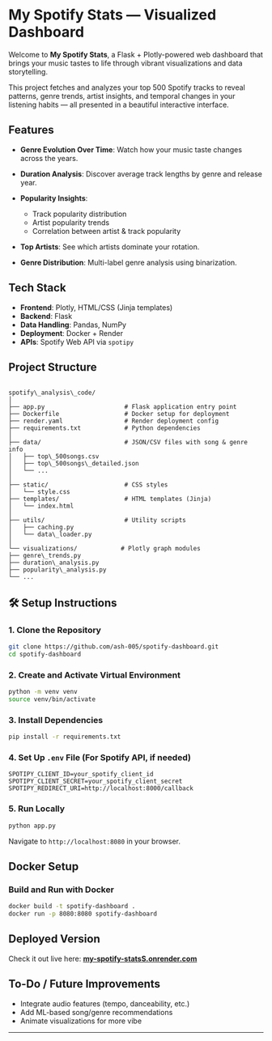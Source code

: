 # My Spotify Stats — Visualized Dashboard

Welcome to **My Spotify Stats**, a Flask + Plotly-powered web dashboard that brings your music tastes to life through vibrant visualizations and data storytelling.

This project fetches and analyzes your top 500 Spotify tracks to reveal patterns, genre trends, artist insights, and temporal changes in your listening habits — all presented in a beautiful interactive interface.

## Features

- **Genre Evolution Over Time**: Watch how your music taste changes across the years.
- **Duration Analysis**: Discover average track lengths by genre and release year.
- **Popularity Insights**:
  - Track popularity distribution
  - Artist popularity trends
  - Correlation between artist & track popularity

- **Top Artists**: See which artists dominate your rotation.
- **Genre Distribution**: Multi-label genre analysis using binarization.

## Tech Stack

- **Frontend**: Plotly, HTML/CSS (Jinja templates)
- **Backend**: Flask
- **Data Handling**: Pandas, NumPy
- **Deployment**: Docker + Render
- **APIs**: Spotify Web API via `spotipy`

## Project Structure

```

spotify\_analysis\_code/
│
├── app.py                      # Flask application entry point
├── Dockerfile                  # Docker setup for deployment
├── render.yaml                 # Render deployment config
├── requirements.txt            # Python dependencies
│
├── data/                       # JSON/CSV files with song & genre info
│   ├── top\_500songs.csv
│   ├── top\_500songs\_detailed.json
│   └── ...
│
├── static/                     # CSS styles
│   └── style.css
├── templates/                  # HTML templates (Jinja)
│   └── index.html
│
├── utils/                      # Utility scripts
│   ├── caching.py
│   └── data\_loader.py
│
└── visualizations/            # Plotly graph modules
├── genre\_trends.py
├── duration\_analysis.py
├── popularity\_analysis.py
└── ...

````

## 🛠 Setup Instructions

### 1. Clone the Repository
```bash
git clone https://github.com/ash-005/spotify-dashboard.git
cd spotify-dashboard
````

### 2. Create and Activate Virtual Environment

```bash
python -m venv venv
source venv/bin/activate  
```

### 3. Install Dependencies

```bash
pip install -r requirements.txt
```

### 4. Set Up `.env` File (For Spotify API, if needed)

```env
SPOTIPY_CLIENT_ID=your_spotify_client_id
SPOTIPY_CLIENT_SECRET=your_spotify_client_secret
SPOTIPY_REDIRECT_URI=http://localhost:8000/callback
```

### 5. Run Locally

```bash
python app.py
```

Navigate to `http://localhost:8080` in your browser.

## Docker Setup

### Build and Run with Docker

```bash
docker build -t spotify-dashboard .
docker run -p 8080:8080 spotify-dashboard
```

## Deployed Version

Check it out live here:
**[my-spotify-statsS.onrender.com](https://my-spotify-statss.onrender.com)**

## To-Do / Future Improvements

* Integrate audio features (tempo, danceability, etc.)
* Add ML-based song/genre recommendations
* Animate visualizations for more vibe
---

